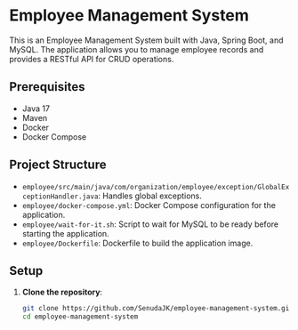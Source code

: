 # Employee Management System

This is an Employee Management System built with Java, Spring Boot, and MySQL. The application allows you to manage employee records and provides a RESTful API for CRUD operations.

## Prerequisites

- Java 17
- Maven
- Docker
- Docker Compose

## Project Structure

- `employee/src/main/java/com/organization/employee/exception/GlobalExceptionHandler.java`: Handles global exceptions.
- `employee/docker-compose.yml`: Docker Compose configuration for the application.
- `employee/wait-for-it.sh`: Script to wait for MySQL to be ready before starting the application.
- `employee/Dockerfile`: Dockerfile to build the application image.

## Setup

1. **Clone the repository**:
   ```bash
   git clone https://github.com/SenudaJK/employee-management-system.git
   cd employee-management-system
